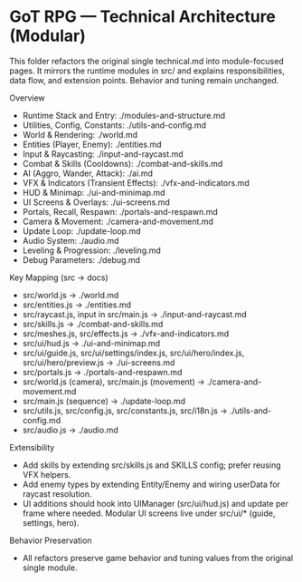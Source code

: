 # GoT RPG — Technical Architecture (Modular)

This folder refactors the original single technical.md into module-focused pages. It mirrors the runtime modules in src/ and explains responsibilities, data flow, and extension points. Behavior and tuning remain unchanged.

Overview
- Runtime Stack and Entry: ./modules-and-structure.md
- Utilities, Config, Constants: ./utils-and-config.md
- World & Rendering: ./world.md
- Entities (Player, Enemy): ./entities.md
- Input & Raycasting: ./input-and-raycast.md
- Combat & Skills (Cooldowns): ./combat-and-skills.md
- AI (Aggro, Wander, Attack): ./ai.md
- VFX & Indicators (Transient Effects): ./vfx-and-indicators.md
- HUD & Minimap: ./ui-and-minimap.md
- UI Screens & Overlays: ./ui-screens.md
- Portals, Recall, Respawn: ./portals-and-respawn.md
- Camera & Movement: ./camera-and-movement.md
- Update Loop: ./update-loop.md
- Audio System: ./audio.md
- Leveling & Progression: ./leveling.md
- Debug Parameters: ./debug.md

Key Mapping (src -> docs)
- src/world.js -> ./world.md
- src/entities.js -> ./entities.md
- src/raycast.js, input in src/main.js -> ./input-and-raycast.md
- src/skills.js -> ./combat-and-skills.md
- src/meshes.js, src/effects.js -> ./vfx-and-indicators.md
- src/ui/hud.js -> ./ui-and-minimap.md
- src/ui/guide.js, src/ui/settings/index.js, src/ui/hero/index.js, src/ui/hero/preview.js -> ./ui-screens.md
- src/portals.js -> ./portals-and-respawn.md
- src/world.js (camera), src/main.js (movement) -> ./camera-and-movement.md
- src/main.js (sequence) -> ./update-loop.md
- src/utils.js, src/config.js, src/constants.js, src/i18n.js -> ./utils-and-config.md
- src/audio.js -> ./audio.md

Extensibility
- Add skills by extending src/skills.js and SKILLS config; prefer reusing VFX helpers.
- Add enemy types by extending Entity/Enemy and wiring userData for raycast resolution.
- UI additions should hook into UIManager (src/ui/hud.js) and update per frame where needed. Modular UI screens live under src/ui/* (guide, settings, hero).

Behavior Preservation
- All refactors preserve game behavior and tuning values from the original single module.
